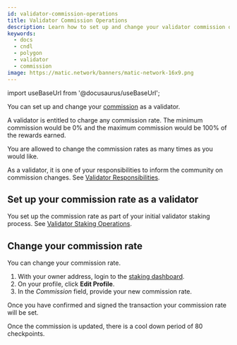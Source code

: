 ```yaml
---
id: validator-commission-operations
title: Validator Commission Operations
description: Learn how to set up and change your validator commission on the Candle Network.
keywords:
  - docs
  - cndl
  - polygon
  - validator
  - commission
image: https://matic.network/banners/matic-network-16x9.png 
---
```

import useBaseUrl from '@docusaurus/useBaseUrl';

You can set up and change your [commission](/docs/validate/glossary#commission) as a validator.

A validator is entitled to charge any commission rate. The minimum commission would be 0% and the maximum commission would be 100% of the rewards earned.

You are allowed to change the commission rates as many times as you would like.

As a validator, it is one of your responsibilities to inform the community on commission changes. See [Validator Responsibilities](/docs/validate/validator/responsibilities).

## Set up your commission rate as a validator

You set up the commission rate as part of your initial validator staking process. See [Validator Staking Operations](/docs/validate/validate/validator-staking-operations).

## Change your commission rate

You can change your commission rate.

1. With your owner address, login to the [staking dashboard](https://wallet.candlelabs.org/staking/).
1. On your profile, click **Edit Profile**.
1. In the *Commission* field, provide your new commission rate.

Once you have confirmed and signed the transaction your commission rate will be set.

Once the commission is updated, there is a cool down period of 80 checkpoints.
